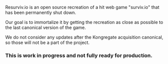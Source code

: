 
Resurviv.io is an open source recreation of a hit web game "surviv.io" that has been permanently shut down.

Our goal is to immortalize it by getting the recreation as close as possible to the last canonical version of the game.

We do not consider any updates after the Kongregate acquisition canonical, so those will not be a part of the project.

### This is work in progress and not fully ready for production.
